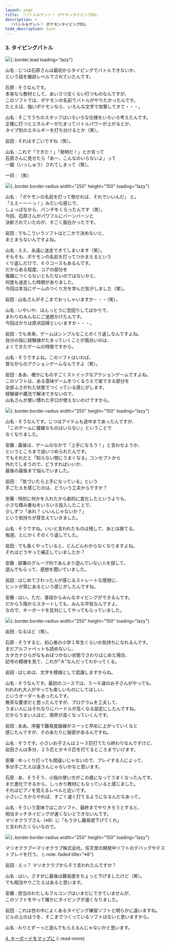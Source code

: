 ```yaml
---
layout: page
title: 『バトル＆ゲット！ ポケモンタイピングDS』
description: >
  『バトル＆ゲット！ ポケモンタイピングDS』
hide_description: ture
---
```


### 3. タイピングバトル

![](/interviews/jp/nds/uzpj/vol2/img/mainvisual3.jpg){:.border.lead loading="lazy"}

山名
: じつは石原さんは最初からタイピングでバトルできないか、<br>という話を雑談レベルでされていたんです。

石原
: そうなんです。<br>本来なら教材として、あいさつ文くらい打つものなんですが、<br>このソフトでは、ポケモンの名前でバトルがやりたかったんです。<br>たとえば、強いポケモンなら、いろんな文字で攻撃してきて・・・。

山名
: そこでうちのスタッフはいろいろな仕様をいろいろ考えたんです。<br>正確に打つとエネルギーがたまってバトルパワーが上がるとか、<br>タイプ別のエネルギーを打ち分けるとか（笑）。

岩田
: それはすごいですね（笑）。

山名
: これで「できた！」「発明だ！」とか言って<br>石原さんに見せたら「あー、こんなのいらないよ」って<br>一蹴（いっしゅう）されてしまって（笑）。

一同
: （笑）

![](/interviews/jp/nds/uzpj/vol2/img/photo8.jpg){:.border.border-radius width="250" height="150" loading="lazy"}

山名
: 「ポケモンの名前を打って倒せれば、それでいいんだ」 と。<br>「ええーーーっ！」みたいな感じで、<br>しょっぱなから、パンチをくらったんです（笑）。<br>今回、石原さんがパワフルにバーンバーンと<br>決断されていたのが、すごく面白かったです。

岩田
: でもこういうソフトはどこかで決めないと、<br>まとまらないんですよね。

山名
: ええ、永遠に迷走できてしまいます（笑）。<br>そもそも、ポケモンの名前を打ってつかまえるという<br>くり返しだけで、６０コースもあるんです。<br>だからある程度、コアの部分を<br>複雑につくらないともたないのではないかと、<br>何度も迷走した時期がありました。<br>今回は本当にゲームのつくり方を学んだ気がしました（笑）。

岩田
: 山名さんがそこまでおっしゃいますか・・・（笑）。

山名
: いやいや、ほんっとうに空回りしてばかりで、<br>まわりのみんなにご迷惑かけたんです。<br>今回ばかりは原点回帰といいますか・・・。

岩田
: でも本来、ゲームはシンプルなことのくり返しなんですよね。<br>自分の指に経験値がたまっていくことが面白いのは、<br>よくできたゲームの特徴ですから。

山名
: そうですよね。このソフトはいわば、<br>昔ながらのアクションゲームなんですよ（笑）。

岩田
: ああ、確かにものすごくストイックなアクションゲームですよね。<br>このソフトは、ある意味ゲームをつくるうえで楽できる部分を<br>全部ふさがれた状態でつくっている感じがします。<br>経験値や魔法で解決できないので、<br>山名さんが使い慣れた手口が使えないわけですから。

![](/interviews/jp/nds/uzpj/vol2/img/photo9.jpg){:.border.border-radius width="250" height="150" loading="lazy"}

山名
: そうなんです。じつはアイテムも途中まであったんですが、<br>「このゲームに複雑なものはいらない」ということで<br>なくなりました。

安藤
: 最後は、ゲームのなかで「上手になろう！」と言わせようか、<br>というところまで追いつめられたんです。<br>でもそれだと「知らない間にうまくなる」コンセプトから<br>外れてしまうので、どうすればいいか、<br>最後の最後まで悩んでいました。

岩田
: 「気づいたら上手になっている」という<br>手ごたえを感じたのは、どういう工夫からですか？

安藤
: 特別に何かを入れたから劇的に変化したというよりも、<br>小さな積み重ねをいろいろ投入したことで、<br>少しずつ「あれ？ いいんじゃないか？」<br>という気持ちが芽生えていきました。

山名
: そうですね。いいと言われたものは残して、あとは捨てる。<br>毎週、とにかくそのくり返しでした。

岩田
: でも長くやっていると、どんどんわからなくなりますよね。<br>それはどうやって補正していましたか？

安藤
: 部署のグループ内であんまり遊んでいない人を探して、<br>遊んでもらって、感想を聞いていました。

岩田
: はじめてさわった人が感じるストレートな感想に、<br>ヒントが常にあるという感じがしたんですね。

安藤
: はい。ただ、普段からみんなタイピングができるんです。<br>だから５階からスタートしても、みんな平気なんですよ。<br>なので、キーボードを反対にしてやってもらっていました。

![](/interviews/jp/nds/uzpj/vol2/img/photo10.jpg){:.border.border-radius width="250" height="150" loading="lazy"}

岩田
: なるほど（笑）。

石原
: そうすると、初心者の小学１年生くらいの気持ちになれるんです。<br>まだアルファベットも読めないし、<br>カタカナひらがなもおぼつかない状態でさわりはじめた場合、<br>記号の模様を見て、これが“Ａ”なんだってわかってくる。

岩田
: はじめは、文字を模様として認識しますからね。

山名
: そうなんです。最初のコースでは、５〜６歳のお子さんがやっても、<br>われわれ大人がやっても楽しいものにしてほしい、<br>というオーダーもあったんです。<br>無茶な要求だと思ったんですが、プログラムを工夫して、<br>うまい人にはそれなりにハードルが高くなる設定にしたんですね。<br>だからうまい人ほど、限界が高くなっていくんです。

岩田
: ああ。序盤で難易度曲線がスーッと早めに上がっていくなと<br>感じたんですが、そのあたりに秘密があるんですね。

山名
: そうです。小さいお子さんは２〜３匹打てたら終わりなんですけど、<br>岩田さんは多分、２５匹とか４０匹を打てるところまでいけます。

安藤
: ゆっくり打っても間違いじゃないので、プレイする人によって、<br>多分手ごたえは違うんじゃないかなと思います。

石原
: あ、そうそう、小指の使い方がこの歳になってうまくなったんです。<br>まだ進化できるから、しっかり教材にもなっていると感じました。<br>それはピアノを覚えるレベルと近いです。<br>小さいころからやれば、すごく速く打てるようになるんだなあって。

山名
: そういう意味ではこのソフト、最終までやりきろうとすると、<br>相当タッチタイピングが速くないとできないんです。<br>マリオクラブさん（※8）に「もう少し難易度下げてくれ」<br>と言われたくらいなので。

![](/interviews/jp/nds/uzpj/vol2/img/photo11.jpg){:.border.border-radius width="250" height="150" loading="lazy"}

マリオクラブ＝マリオクラブ株式会社。任天堂の開発中ソフトのデバッグやテストプレイを行う。
{:.note .faded title="※8"}

岩田
: えっ？ マリオクラブからそう言われたんですか？

山名
: はい。さすがに最後は難易度をちょっと下げましたけど（笑）。<br>でも相当やりごたえはあると思います。

安藤
: 担当のわたしもフルコンプはいまだにできていませんが、<br>このソフトをやって確かにタイピングが速くなりました。

岩田
: これは世の中によくあるタイピング練習ソフトと明らかに違いますね。<br>ビルの上のほうを、そこまでつくっているソフトはないと思いますから。

山名
: わりとずーっと遊んでもらえるんじゃないかと思います。

[4. キーボードをマップに](4.md)
{:.read-more}


